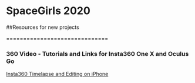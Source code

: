 # SpaceGirls 2020
##Resources for new projects

==============================



### 360 Video - Tutorials and Links for Insta360 One X and Oculus Go

[Insta360 Timelapse and Editing on iPhone](https://www.youtube.com/watch?v=23k2m8GHPJY)
